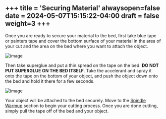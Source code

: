 +++
title = 'Securing Material'
alwaysopen=false
date = 2024-05-07T15:15:22-04:00
draft = false
weight=3
+++
---
Once you are ready to secure your material to the bed, first take blue tape or painters tape and cover the bottom surface of your material in the area of your cut and the area on the bed where you want to attach the object. 

![image](/images/268.png)

Then take superglue and put a thin spread on the tape on the bed. **DO NOT PUT SUPERGLUE ON THE BED ITSELF**. Take the accelerant and spray it onto the tape on the bottom of your object, and push the object down onto the bed and hold it there for a few seconds. 

![image](/images/269.png)

Your object will be attached to the bed securely. Move to the [Spindle Warmup](https://cid.friendscentral.org/cnc/warmup/index.html) section to begin your cutting process. Once you are done cutting, simply pull the tape off of the bed and your object. 
